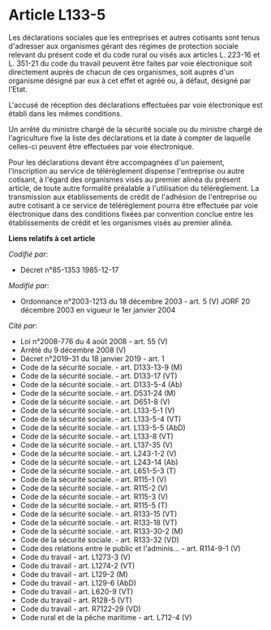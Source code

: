 # Article L133-5

Les déclarations sociales que les entreprises et autres cotisants sont tenus d'adresser aux organismes gérant des régimes de
protection sociale relevant du présent code et du code rural ou visés aux articles L. 223-16 et L. 351-21 du code du travail
peuvent être faites par voie électronique soit directement auprès de chacun de ces organismes, soit auprès d'un organisme
désigné par eux à cet effet et agréé ou, à défaut, désigné par l'Etat.

L'accusé de réception des déclarations effectuées par voie électronique est établi dans les mêmes conditions.

Un arrêté du ministre chargé de la sécurité sociale ou du ministre chargé de l'agriculture fixe la liste des déclarations et
la date à compter de laquelle celles-ci peuvent être effectuées par voie électronique.

Pour les déclarations devant être accompagnées d'un paiement, l'inscription au service de télérèglement dispense l'entreprise
ou autre cotisant, à l'égard des organismes visés au premier alinéa du présent article, de toute autre formalité préalable à
l'utilisation du télérèglement. La transmission aux établissements de crédit de l'adhésion de l'entreprise ou autre cotisant
à ce service de télérèglement pourra être effectuée par voie électronique dans des conditions fixées par convention conclue
entre les établissements de crédit et les organismes visés au premier alinéa.

**Liens relatifs à cet article**

_Codifié par_:

  - Décret n°85-1353 1985-12-17

_Modifié par_:

  - Ordonnance n°2003-1213 du 18 décembre 2003 - art. 5 (V) JORF 20 décembre 2003 en vigueur le 1er janvier 2004

_Cité par_:

  - Loi n°2008-776 du 4 août 2008 - art. 55 (V)
  - Arrêté du 9 décembre 2008 (V)
  - Décret n°2019-31 du 18 janvier 2019 - art. 1
  - Code de la sécurité sociale. - art. D133-13-9 (M)
  - Code de la sécurité sociale. - art. D133-17 (VT)
  - Code de la sécurité sociale. - art. D133-5-4 (Ab)
  - Code de la sécurité sociale. - art. D531-24 (M)
  - Code de la sécurité sociale. - art. D651-8 (V)
  - Code de la sécurité sociale. - art. L133-5-1 (V)
  - Code de la sécurité sociale. - art. L133-5-4 (VT)
  - Code de la sécurité sociale. - art. L133-5-5 (AbD)
  - Code de la sécurité sociale. - art. L133-8 (VT)
  - Code de la sécurité sociale. - art. L137-35 (V)
  - Code de la sécurité sociale. - art. L243-1-2 (V)
  - Code de la sécurité sociale. - art. L243-14 (Ab)
  - Code de la sécurité sociale. - art. L651-5-3 (T)
  - Code de la sécurité sociale. - art. R115-1 (V)
  - Code de la sécurité sociale. - art. R115-2 (V)
  - Code de la sécurité sociale. - art. R115-3 (V)
  - Code de la sécurité sociale. - art. R115-5 (T)
  - Code de la sécurité sociale. - art. R133-15 (VT)
  - Code de la sécurité sociale. - art. R133-18 (VT)
  - Code de la sécurité sociale. - art. R133-30-2 (M)
  - Code de la sécurité sociale. - art. R133-32 (VD)
  - Code des relations entre le public et l'adminis... - art. R114-9-1 (V)
  - Code du travail - art. L1273-3 (V)
  - Code du travail - art. L1274-2 (VT)
  - Code du travail - art. L129-2 (M)
  - Code du travail - art. L129-6 (AbD)
  - Code du travail - art. L620-9 (VT)
  - Code du travail - art. R128-5 (VT)
  - Code du travail - art. R7122-29 (VD)
  - Code rural et de la pêche maritime - art. L712-4 (V)

